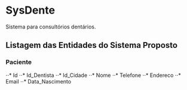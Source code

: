 # SysDente
Sistema para consultórios dentários.


## Listagem das Entidades do Sistema Proposto

### Paciente

⋅⋅* Id
⋅⋅* Id_Dentista
⋅⋅* Id_Cidade
⋅⋅* Nome
⋅⋅* Telefone
⋅⋅* Endereco
⋅⋅* Email
⋅⋅* Data_Nascimento